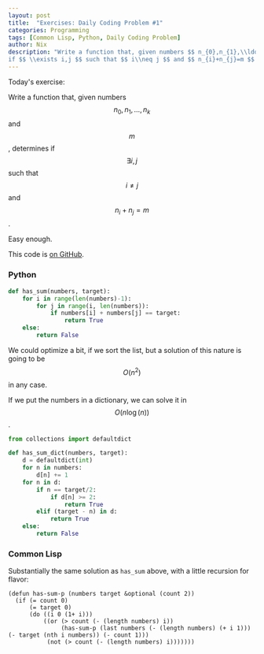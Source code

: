 ```yaml
---
layout: post
title:  "Exercises: Daily Coding Problem #1"
categories: Programming
tags: [Common Lisp, Python, Daily Coding Problem]
author: Nix
description: "Write a function that, given numbers $$ n_{0},n_{1},\\ldots,n_{k} $$ and $$ m $$, determines
if $$ \\exists i,j $$ such that $$ i\\neq j $$ and $$ n_{i}+n_{j}=m $$."
---
```


Today's exercise:

Write a function that, given numbers $$ n_{0},n_{1},\ldots,n_{k} $$ and $$ m $$, determines
if $$ \exists i,j $$ such that $$ i\neq j $$ and $$ n_{i}+n_{j}=m $$.

Easy enough.

This code is [on GitHub](https://github.com/PedestalNix/polyglot/tree/master/daily-coding-problem/problem-001).

### Python

```python
def has_sum(numbers, target):
    for i in range(len(numbers)-1):
        for j in range(i, len(numbers)):
            if numbers[i] + numbers[j] == target:
                return True
    else:
        return False
```

We could optimize a bit, if we sort the list, but a solution of this nature is
going to be $$ O(n^2) $$ in any case.

If we put the numbers in a dictionary, we can solve it in $$ O(n\log(n)) $$.

```python
from collections import defaultdict

def has_sum_dict(numbers, target):
    d = defaultdict(int)
    for n in numbers:
        d[n] += 1
    for n in d:
        if n == target/2:
            if d[n] >= 2:
                return True
        elif (target - n) in d:
            return True
    else:
        return False
```

### Common Lisp

Substantially the same solution as `has_sum` above, with a little recursion for
flavor:

```common-lisp
(defun has-sum-p (numbers target &optional (count 2))
  (if (= count 0)
      (= target 0)
      (do ((i 0 (1+ i)))
          ((or (> count (- (length numbers) i))
               (has-sum-p (last numbers (- (length numbers) (+ i 1))) (- target (nth i numbers)) (- count 1)))
           (not (> count (- (length numbers) i)))))))
```
